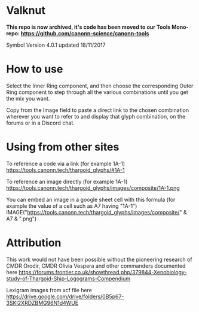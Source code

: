 # Valknut

__**This repo is now archived, it's code has been moved to our Tools Mono-repo: https://github.com/canonn-science/canonn-tools**__

Symbol Version 4.0.1 updated 18/11/2017
            
# How to use            
Select the Inner Ring component, and then choose the corresponding Outer Ring component to step through all the various combinations until you get the mix you want.

Copy from the Image field to paste a direct link to the chosen combination wherever you want to refer to and display that glyph combination, on the forums or in a Discord chat.

# Using from other sites
To reference a code via a link (for example 1A-1)
https://tools.canonn.tech/thargoid_glyphs/#1A-1

To reference an image directly (for example 1A-1)
https://tools.canonn.tech/thargoid_glyphs/images/composite/1A-1.png

You can embed an image in a google sheet cell with this formula (for example the value of a cell such as A7 having "1A-1")
IMAGE("https://tools.canonn.tech/thargoid_glyphs/images/composite/" & A7 & ".png")

# Attribution
This work would not have been possible without the pioneering research of CMDR Orodir, CMDR Olivia Vespera and other commanders documented here
https://forums.frontier.co.uk/showthread.php/379844-Xenobiology-study-of-Thargoid-Ship-Logograms-Compendium

Lexigram images from xcf file here
https://drive.google.com/drive/folders/0B5p67-3SKI2XRDZBMG96N1d4WUE
